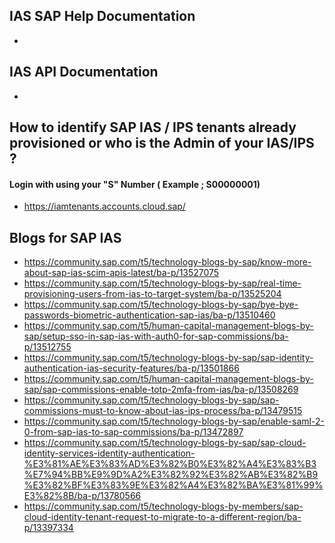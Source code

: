 
## IAS SAP Help Documentation
* 

## IAS API Documentation
*

## How to identify SAP IAS / IPS tenants already provisioned or who is the Admin of your IAS/IPS ?

#### Login with using your "S"  Number    ( Example ; S00000001) 
*	https://iamtenants.accounts.cloud.sap/	



## Blogs for SAP IAS
* https://community.sap.com/t5/technology-blogs-by-sap/know-more-about-sap-ias-scim-apis-latest/ba-p/13527075
* https://community.sap.com/t5/technology-blogs-by-sap/real-time-provisioning-users-from-ias-to-target-system/ba-p/13525204
* https://community.sap.com/t5/technology-blogs-by-sap/bye-bye-passwords-biometric-authentication-sap-ias/ba-p/13510460
* https://community.sap.com/t5/human-capital-management-blogs-by-sap/setup-sso-in-sap-ias-with-auth0-for-sap-commissions/ba-p/13512755
* https://community.sap.com/t5/technology-blogs-by-sap/sap-identity-authentication-ias-security-features/ba-p/13501866
* https://community.sap.com/t5/human-capital-management-blogs-by-sap/sap-commissions-enable-totp-2mfa-from-ias/ba-p/13508269
* https://community.sap.com/t5/technology-blogs-by-sap/sap-commissions-must-to-know-about-ias-ips-process/ba-p/13479515
* https://community.sap.com/t5/technology-blogs-by-sap/enable-saml-2-0-from-sap-ias-to-sap-commissions/ba-p/13472897
* https://community.sap.com/t5/technology-blogs-by-sap/sap-cloud-identity-services-identity-authentication-%E3%81%AE%E3%83%AD%E3%82%B0%E3%82%A4%E3%83%B3%E7%94%BB%E9%9D%A2%E3%82%92%E3%82%AB%E3%82%B9%E3%82%BF%E3%83%9E%E3%82%A4%E3%82%BA%E3%81%99%E3%82%8B/ba-p/13780566
* https://community.sap.com/t5/technology-blogs-by-members/sap-cloud-identity-tenant-request-to-migrate-to-a-different-region/ba-p/13397334
